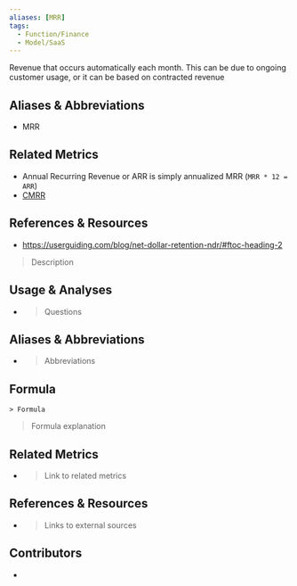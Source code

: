 ```yaml
---
aliases: [MRR]
tags:
  - Function/Finance
  - Model/SaaS
---
```

Revenue that occurs automatically each month. This can be due to ongoing customer usage, or it can be based on contracted revenue

## Aliases & Abbreviations
- MRR
## Related Metrics
- Annual Recurring Revenue or ARR is simply annualized MRR (`MRR * 12 = ARR`)
- [CMRR](Committed%20Monthly%20Recurring%20Revenue.md)
## References & Resources
- https://userguiding.com/blog/net-dollar-retention-ndr/#ftoc-heading-2

> Description

## Usage & Analyses

- > Questions

## Aliases & Abbreviations

- > Abbreviations

## Formula

`> Formula`

> Formula explanation
## Related Metrics

- > Link to related metrics

## References & Resources

- > Links to external sources


## Contributors
- 